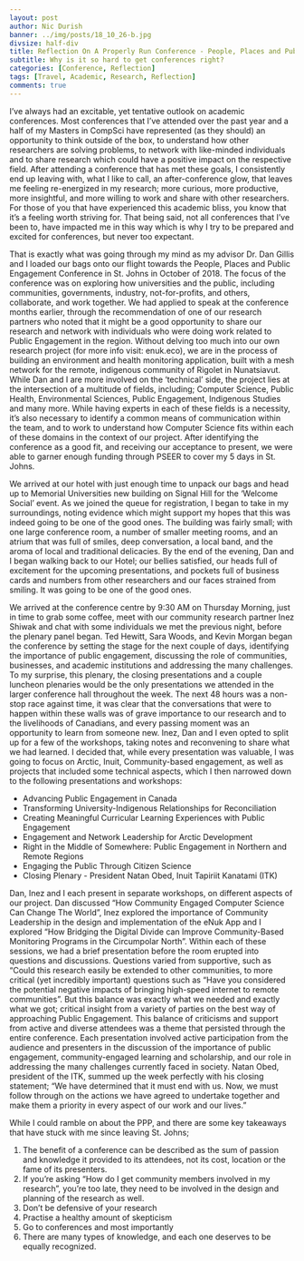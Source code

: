 ```yaml
---
layout: post
author: Nic Durish
banner: ../img/posts/18_10_26-b.jpg
divsize: half-div
title: Reflection On A Properly Run Conference - People, Places and Public Engagement
subtitle: Why is it so hard to get conferences right?
categories: [Conference, Reflection]
tags: [Travel, Academic, Research, Reflection]
comments: true
---
```


I’ve always had an excitable, yet tentative outlook on academic conferences. Most conferences that I’ve attended over the past year and a half of my Masters in CompSci have represented (as they should) an opportunity to think outside of the box, to understand how other researchers are solving problems, to network with like-minded individuals and to share research which could have a positive impact on the respective field. After attending a conference that has met these goals, I consistently end up leaving with, what I like to call, an after-conference glow, that leaves me feeling re-energized in my research; more curious, more productive, more insightful, and more willing to work and share with other researchers. For those of you that have experienced this academic bliss, you know that it’s a feeling worth striving for. That being said, not all conferences that I’ve been to, have impacted me in this way which is why I try to be prepared and excited for conferences, but never too expectant. 

That is exactly what was going through my mind as my advisor Dr. Dan Gillis and I loaded our bags onto our flight towards the People, Places and Public Engagement Conference in St. Johns in October of 2018. The focus of the conference was on exploring how universities and the public, including communities, governments, industry, not-for-profits, and others, collaborate, and work together. We had applied to speak at the conference months earlier, through the recommendation of one of our research partners who noted that it might be a good opportunity to share our research and network with individuals who were doing work related to Public Engagement in the region. Without delving too much into our own research project (for more info visit: enuk.eco), we are in the process of building an environment and health monitoring application, built with a mesh network for the remote, indigenous community of Rigolet in Nunatsiavut. While Dan and I are more involved on the ‘technical’ side, the project lies at the intersection of a multitude of fields, including; Computer Science, Public Health, Environmental Sciences, Public Engagement, Indigenous Studies and many more. While having experts in each of these fields is a necessity, it’s also necessary to identify a common means of communication within the team, and to work to understand how Computer Science fits within each of these domains in the context of our project. After identifying the conference as a good fit, and receiving our acceptance to present, we were able to garner enough funding through PSEER to cover my 5 days in St. Johns. 

We arrived at our hotel with just enough time to unpack our bags and head up to Memorial Universities new building on Signal Hill for the ‘Welcome Social’ event. As we joined the queue for registration, I began to take in my surroundings, noting evidence which might support my hopes that this was indeed going to be one of the good ones. The building was fairly small; with one large conference room, a number of smaller meeting rooms, and an atrium that was full of smiles, deep conversation, a local band, and the aroma of local and traditional delicacies. By the end of the evening, Dan and I began walking back to our Hotel; our bellies satisfied, our heads full of excitement for the upcoming presentations, and pockets full of business cards and numbers from other researchers and our faces strained from smiling. It was going to be one of the good ones.

We arrived at the conference centre by 9:30 AM on Thursday Morning, just in time to grab some coffee, meet with our community research partner Inez Shiwak and chat with some individuals we met the previous night, before the plenary panel began. Ted Hewitt, Sara Woods, and Kevin Morgan began the conference by setting the stage for the next couple of days, identifying the importance of public engagement, discussing the role of communities, businesses, and academic institutions and addressing the many challenges. To my surprise, this plenary, the closing presentations and a couple luncheon plenaries would be the only presentations we attended in the larger conference hall throughout the week. The next 48 hours was a non-stop race against time, it was clear that the conversations that were to happen within these walls was of grave importance to our research and to the livelihoods of Canadians, and every passing moment was an opportunity to learn from someone new. Inez, Dan and I even opted to split up for a few of the workshops, taking notes and reconvening to share what we had learned. I decided that, while every presentation was valuable, I was going to focus on Arctic, Inuit, Community-based engagement, as well as projects that included some technical aspects, which I then narrowed down to the following presentations and workshops:

* Advancing Public Engagement in Canada 
* Transforming University-Indigenous Relationships for Reconciliation
* Creating Meaningful Curricular Learning Experiences with Public Engagement
* Engagement and Network Leadership for Arctic Development
* Right in the Middle of Somewhere: Public Engagement in Northern and Remote Regions
* Engaging the Public Through Citizen Science
* Closing Plenary - President Natan Obed, Inuit Tapiriit Kanatami (ITK)

Dan, Inez and I each present in separate workshops, on different aspects of our project. Dan discussed “How Community Engaged Computer Science Can Change The World”, Inez explored the importance of Community Leadership in the design and implementation of the eNuk App and I explored “How Bridging the Digital Divide can Improve Community-Based Monitoring Programs in the Circumpolar North”. Within each of these sessions, we had a brief presentation before the room erupted into questions and discussions. Questions varied from supportive, such as “Could this research easily be extended to other communities, to more critical (yet incredibly important) questions such as “Have you considered the potential negative impacts of bringing high-speed internet to remote communities”. But this balance was exactly what we needed and exactly what we got; critical insight from a variety of parties on the best way of approaching Public Engagement. This balance of criticisms and support from active and diverse attendees was a theme that persisted through the entire conference. Each presentation involved active participation from the audience and presenters in the discussion of the importance of public engagement, community-engaged learning and scholarship, and our role in addressing the many challenges currently faced in society. Natan Obed, president of the ITK, summed up the week perfectly with his closing statement; “We have determined that it must end with us. Now, we must follow through on the actions we have agreed to undertake together and make them a priority in every aspect of our work and our lives.”

While I could ramble on about the PPP, and there are some key takeaways that have stuck with me since leaving St. Johns; 
1. The benefit of a conference can be described as the sum of passion and knowledge it provided to its attendees, not its cost, location or the fame of its presenters. 
2. If you’re asking “How do I get community members involved in my research”, you’re too late, they need to be involved in the design and planning of the research as well. 
3. Don’t be defensive of your research 
4. Practise a healthy amount of skepticism
5. Go to conferences and most importantly 
6. There are many types of knowledge, and each one deserves to be equally recognized. 